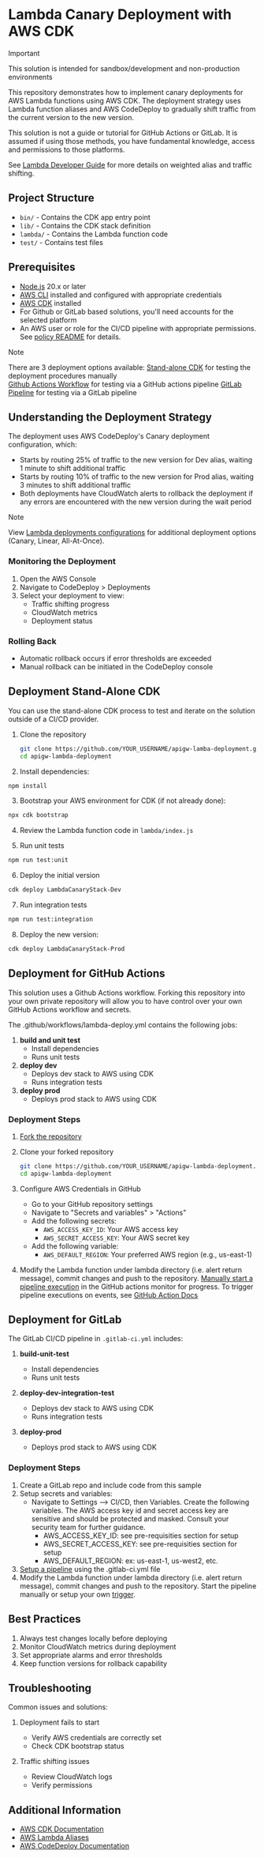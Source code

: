 # Lambda Canary Deployment with AWS CDK

> [!IMPORTANT]  
> This solution is intended for sandbox/development and non-production environments

This repository demonstrates how to implement canary deployments for AWS Lambda functions using AWS CDK. The deployment strategy uses Lambda function aliases and AWS CodeDeploy to gradually shift traffic from the current version to the new version.

This solution is not a guide or tutorial for GitHub Actions or GitLab.  It is assumed if using those methods, you have fundamental knowledge, access and permissions to those platforms.

See [Lambda Developer Guide](https://docs.aws.amazon.com/lambda/latest/dg/configuring-alias-routing.html) for more details on weighted alias and traffic shifting. 

## Project Structure

- `bin/` - Contains the CDK app entry point
- `lib/` - Contains the CDK stack definition
- `lambda/` - Contains the Lambda function code
- `test/` - Contains test files

## Prerequisites

- [Node.js](https://nodejs.org/en/download) 20.x or later
- [AWS CLI](https://docs.aws.amazon.com/cli/latest/userguide/getting-started-install.html) installed and configured with appropriate credentials
- [AWS CDK](https://docs.aws.amazon.com/cdk/v2/guide/getting_started.html) installed
- For Github or GitLab based solutions, you'll need accounts for the selected platform
- An AWS user or role for the CI/CD pipeline with appropriate permissions.  See [policy README](README.policy.md) for details.   

> [!NOTE]  
> There are 3 deployment options available: 
> [Stand-alone CDK](#deployment-stand-alone-cdk) for testing the deployment procedures manually   
> [Github Actions Workflow](#deployment-for-github-actions) for testing via a GitHub actions pipeline
> [GitLab Pipeline](#deployment-for-gitlab) for testing via a GitLab pipeline 


## Understanding the Deployment Strategy

The deployment uses AWS CodeDeploy's Canary deployment configuration, which:
- Starts by routing 25% of traffic to the new version for Dev alias, waiting 1 minute to shift additional traffic
- Starts by routing 10% of traffic to the new version for Prod alias, waiting 3 minutes to shift additional traffic
- Both deployments have CloudWatch alerts to rollback the deployment if any errors are encountered with the new version during the wait period

> [!NOTE]
View [Lambda deployments configurations](https://docs.aws.amazon.com/codedeploy/latest/userguide/deployment-configurations.html#deployment-configuration-lambda) for additional deployment options (Canary, Linear, All-At-Once). 

### Monitoring the Deployment

1. Open the AWS Console
2. Navigate to CodeDeploy > Deployments
3. Select your deployment to view:
   - Traffic shifting progress
   - CloudWatch metrics
   - Deployment status

### Rolling Back

- Automatic rollback occurs if error thresholds are exceeded
- Manual rollback can be initiated in the CodeDeploy console


## Deployment Stand-Alone CDK

You can use the stand-alone CDK process to test and iterate on the solution outside of a CI/CD provider.

1. Clone the repository
   ```bash
   git clone https://github.com/YOUR_USERNAME/apigw-lamba-deployment.git
   cd apigw-lambda-deployment
   ```

2. Install dependencies:
```bash
npm install
```

3. Bootstrap your AWS environment for CDK (if not already done):
```bash
npx cdk bootstrap
```

4. Review the Lambda function code in `lambda/index.js`

5. Run unit tests
```bash
npm run test:unit
 ```

6. Deploy the initial version
```bash
cdk deploy LambdaCanaryStack-Dev
```

7. Run integration tests
```bash
npm run test:integration
```

8. Deploy the new version:
```bash
cdk deploy LambdaCanaryStack-Prod
 ```

 
## Deployment for GitHub Actions

This solution uses a Github Actions workflow.  Forking this repository into your own private repository will allow you to have control over your own GitHub Actions workflow and secrets.

The .github/workflows/lambda-deploy.yml contains the following jobs:
1. **build and unit test**
    - Install dependencies
    - Runs unit tests
2. **deploy dev**
    - Deploys dev stack to AWS using CDK
    - Runs integration tests
3. **deploy prod**
    - Deploys prod stack to AWS using CDK

### Deployment Steps

1. [Fork the repository](https://github.com/boomtown15/apigw-lambda-deployment/fork)

2. Clone your forked repository
   ```bash
   git clone https://github.com/YOUR_USERNAME/apigw-lambda-deployment.git
   cd apigw-lambda-deployment
   ```

3. Configure AWS Credentials in GitHub
   - Go to your GitHub repository settings
   - Navigate to "Secrets and variables" > "Actions"
   - Add the following secrets:
      - `AWS_ACCESS_KEY_ID`: Your AWS access key
      - `AWS_SECRET_ACCESS_KEY`: Your AWS secret key
   - Add the following variable: 
     - `AWS_DEFAULT_REGION`: Your preferred AWS region (e.g., us-east-1)

4. Modify the Lambda function under lambda directory (i.e. alert return message), commit changes and push to the repository.  [Manually start a pipeline execution](https://docs.github.com/en/actions/managing-workflow-runs-and-deployments/managing-workflow-runs/manually-running-a-workflow) in the GitHub actions monitor for progress.  To trigger pipeline executions on events, see [GitHub Action Docs](https://docs.github.com/en/actions/writing-workflows/choosing-when-your-workflow-runs/triggering-a-workflow)

## Deployment for GitLab

The GitLab CI/CD pipeline in `.gitlab-ci.yml` includes:

1. **build-unit-test**
    - Install dependencies
    - Runs unit tests

2. **deploy-dev-integration-test**
    - Deploys dev stack to AWS using CDK
    - Runs integration tests

3. **deploy-prod**
    - Deploys prod stack to AWS using CDK

### Deployment Steps

1. Create a GitLab repo and include code from this sample
2. Setup secrets and variables:
    - Navigate to Settings --> CI/CD, then Variables.  Create the following variables.  The AWS access key id and secret access key are sensitive and should be protected and masked.  Consult your security team for further guidance.  
      - AWS_ACCESS_KEY_ID: see pre-requisities section for setup
      - AWS_SECRET_ACCESS_KEY: see pre-requisities section for setup
      - AWS_DEFAULT_REGION: ex: us-east-1, us-west2, etc. 
3. [Setup a pipeline](https://docs.gitlab.com/ci/quick_start/) using the .gitlab-ci.yml file
4. Modify the Lambda function under lambda directory (i.e. alert return message), commit changes and push to the repository.  Start the pipeline manually or setup your own [trigger](https://docs.gitlab.com/ci/quick_start/).  

## Best Practices

1. Always test changes locally before deploying
2. Monitor CloudWatch metrics during deployment
3. Set appropriate alarms and error thresholds
4. Keep function versions for rollback capability

## Troubleshooting

Common issues and solutions:
1. Deployment fails to start
   - Verify AWS credentials are correctly set
   - Check CDK bootstrap status
   
2. Traffic shifting issues
   - Review CloudWatch logs
   - Verify permissions

## Additional Information 

- [AWS CDK Documentation](https://docs.aws.amazon.com/cdk/)
- [AWS Lambda Aliases](https://docs.aws.amazon.com/lambda/latest/dg/configuration-aliases.html)
- [AWS CodeDeploy Documentation](https://docs.aws.amazon.com/codedeploy/)





